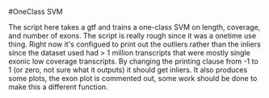 #OneClass SVM

The script here takes a gtf and trains a one-class SVM on length, coverage, and number of exons. The script is really rough since it was a onetime use thing. Right now it's configued to print out the outliers rather than the inliers since the dataset used had > 1 million transcripts that were mostly single exonic low coverage transcripts. By changing the printing clause from -1 to 1 (or zero, not sure what it outputs) it should get inliers. It also produces some plots, the exon plot is commented out, some work should be done to make this a different function.

